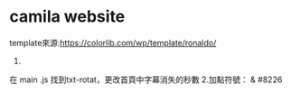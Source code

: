 # camila website
 
template來源:https://colorlib.com/wp/template/ronaldo/

1.
在 main .js 找到txt-rotat，更改首頁中字幕消失的秒數
2.加點符號： & #8226
